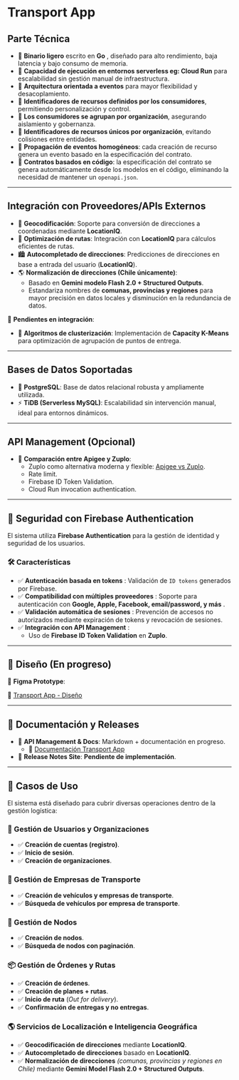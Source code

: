 
# Transport App

## **Parte Técnica**

* 🔹 **Binario ligero** escrito en  **Go** , diseñado para alto rendimiento, baja latencia y bajo consumo de memoria.
* 🔹 **Capacidad de ejecución en entornos serverless eg: Cloud Run** para escalabilidad sin gestión manual de infraestructura.
* 🔹 **Arquitectura orientada a eventos** para mayor flexibilidad y desacoplamiento.
* 🔹 **Identificadores de recursos definidos por los consumidores**, permitiendo personalización y control.
* 🔹 **Los consumidores se agrupan por organización**, asegurando aislamiento y gobernanza.
* 🔹 **Identificadores de recursos únicos por organización**, evitando colisiones entre entidades.
* 🔹 **Propagación de eventos homogéneos**: cada creación de recurso genera un evento basado en la especificación del contrato.
* 🔹 **Contratos basados en código**: la especificación del contrato se genera automáticamente desde los modelos en el código, eliminando la necesidad de mantener un `openapi.json`.

---

## **Integración con Proveedores/APIs Externos**

* 📍 **Geocodificación**: Soporte para conversión de direcciones a coordenadas mediante **LocationIQ**.
* 🚀 **Optimización de rutas**: Integración con **LocationIQ** para cálculos eficientes de rutas.
* 🏙️ **Autocompletado de direcciones**: Predicciones de direcciones en base a entrada del usuario (**LocationIQ**).
* 🌎 **Normalización de direcciones (Chile únicamente)**:
  * Basado en **Gemini modelo Flash 2.0 + Structured Outputs**.
  * Estandariza nombres de **comunas, provincias y regiones** para mayor precisión en datos locales y disminución en la redundancia de datos.

📌 **Pendientes en integración**:

* 🔄 **Algoritmos de clusterización**: Implementación de **Capacity K-Means** para optimización de agrupación de puntos de entrega.

---

## **Bases de Datos Soportadas**

* 🐘 **PostgreSQL**: Base de datos relacional robusta y ampliamente utilizada.
* ⚡ **TiDB (Serverless MySQL)**: Escalabilidad sin intervención manual, ideal para entornos dinámicos.

---

## **API Management (Opcional)**

* 🚀 **Comparación entre Apigee y Zuplo**:
  * Zuplo como alternativa moderna y flexible: [Apigee vs Zuplo](https://zuplo.com/api-gateways/apigee-alternative-zuplo).
  * Rate limit.
  * Firebase ID Token Validation.
  * Cloud Run invocation authentication.

---



## **🔐 Seguridad con Firebase Authentication**

El sistema utiliza **Firebase Authentication** para la gestión de identidad y seguridad de los usuarios.

### **🛠️ Características**

* ✅  **Autenticación basada en tokens** : Validación de `ID tokens` generados por Firebase.
* ✅  **Compatibilidad con múltiples proveedores** : Soporte para autenticación con  **Google, Apple, Facebook, email/password, y más** .
* ✅  **Validación automática de sesiones** : Prevención de accesos no autorizados mediante expiración de tokens y revocación de sesiones.
* ✅  **Integración con API Management** :
  * Uso de **Firebase ID Token Validation** en **Zuplo**.

---

## **🔹 Diseño (En progreso)**

📌 **Figma Prototype**:

🔗 [Transport App - Diseño](https://www.figma.com/design/dwZrBHZmlhe1lmOWAVqV35/TRANSPORT-APP?node-id=0-1&p=f&t=YqdEnDMSu69X568M-0)

---

## **📌 Documentación y Releases**

* 📖 **API Management & Docs**: Markdown + documentación en progreso.
  * 🔗 [Documentación Transport App](https://ignaciojeria.github.io/transport-app-docs/)
* 📝 **Release Notes Site**: **Pendiente de implementación**.

---

## **📌 Casos de Uso**

El sistema está diseñado para cubrir diversas operaciones dentro de la gestión logística:

### **👤 Gestión de Usuarios y Organizaciones**

- ✅ **Creación de cuentas (registro)**.
- ✅ **Inicio de sesión**.
- ✅ **Creación de organizaciones**.

### **🏢 Gestión de Empresas de Transporte**

- ✅ **Creación de vehículos y empresas de transporte**.
- ✅ **Búsqueda de vehículos por empresa de transporte**.

### **📍 Gestión de Nodos**

- ✅ **Creación de nodos**.
- ✅ **Búsqueda de nodos con paginación**.

### **📦 Gestión de Órdenes y Rutas**

- ✅ **Creación de órdenes**.
- ✅ **Creación de planes + rutas**.
- ✅ **Inicio de ruta** (_Out for delivery_).
- ✅ **Confirmación de entregas y no entregas**.

### **🌎 Servicios de Localización e Inteligencia Geográfica**

- ✅ **Geocodificación de direcciones** mediante **LocationIQ**.
- ✅ **Autocompletado de direcciones** basado en **LocationIQ**.
- ✅ **Normalización de direcciones** _(comunas, provincias y regiones en Chile)_ mediante **Gemini Model Flash 2.0 + Structured Outputs**.
